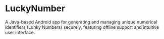 # LuckyNumber
 A Java-based Android app for generating and managing unique numerical identifiers (Lunky Numbers) securely, featuring offline support and intuitive user interface.
